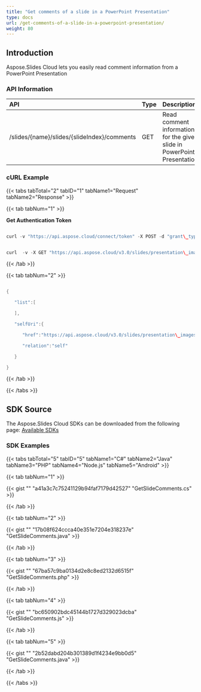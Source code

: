 ```yaml
---
title: "Get comments of a slide in a PowerPoint Presentation"
type: docs
url: /get-comments-of-a-slide-in-a-powerpoint-presentation/
weight: 80
---
```


## **Introduction**
Aspose.Slides Cloud lets you easily read comment information from a PowerPoint Presentation
### **API Information**

|**API**|**Type**|**Description**|**Resource**|
| :- | :- | :- | :- |
|/slides/{name}/slides/{slideIndex}/comments|GET|Read comment information for the given slide in PowerPoint Presentation|[GetSlidesSlideComments](https://apireference.aspose.cloud/slides/#/Slides/GetSlidesSlideComments)|
### **cURL Example**
{{< tabs tabTotal="2" tabID="1" tabName1="Request" tabName2="Response" >}}

{{< tab tabNum="1" >}}

**Get Authentication Token**

```java

curl -v "https://api.aspose.cloud/connect/token" -X POST -d "grant\_type=client\_credentials&client\_id=XXX&client\_secret=XXXX-XX" -H "Content-Type: application/x-www-form-urlencoded" -H "Accept: application/json"

```

```java

curl  -v -X GET "https://api.aspose.cloud/v3.0/slides/presentation\_images.pptx/slides/1/comments" -H "Content-Type: application/json" -H "Authorization: Bearer eyJhbGciOiJSUzI1NiIsInR5cCI6IkpXVCJ9.eyJuYmYiOjE1NTk4NjA5ODcsImV4cCI6MTU1OTk0NzM4NywiaXNzIjoiaHR0cHM6Ly9hcGkuYXNwb3NlLmNsb3VkIiwiYXVkIjpbImh0dHBzOi8vYXBpLmFzcG9zZS5jbG91ZC9yZXNvdXJjZXMiLCJhcGkucGxhdGZvcm0iLCJhcGkucHJvZHVjdHMiXSwiY2xpZW50X2lkIjoiNzg5NDZmYjQtM2JkNC00ZDNlLWIzMDktZjllMmZmOWFjNmY5Iiwic2NvcGUiOlsiYXBpLnBsYXRmb3JtIiwiYXBpLnByb2R1Y3RzIl19.syoUePcSLvXUVSXIYO7hYdG6Xuw2DyY8rv08JhnklMHBbZml9j6zXOZtUVp73L7F1if53zDipDwqjbwdZcbooxU6jwftPt8DX1jW4YDV6kaGzV1VU1neOm6b8D3vd26K1Mg\_5sN5jeeCvN7cNo64NTDVAkEqgiUiNsdQ3xh16nJ9HPmnzIUnxGHNnQI-RxtJCm\_WkQOQqtK3mieRi9MXgfwjP2tacgL\_14O2vSvBN3kBXBb-R\_gqw9w3c3OcF2KGZ1f26dNk\_gYQw31Cz95bSY\_5rg959IHC90t5NUbtthliBB1Hyhy5HWOZM4\_hSKsvqBM9wwubwrHNl3CjDp0PVg" --ssl-no-revoke 

```

{{< /tab >}}

{{< tab tabNum="2" >}}

```java

{

   "list":[

   ],

   "selfUri":{

      "href":"https://api.aspose.cloud/v3.0/slides/presentation\_images.pptx/slides/1/comments",

      "relation":"self"

   }

}

```

{{< /tab >}}

{{< /tabs >}}
## **SDK Source**
The Aspose.Slides Cloud SDKs can be downloaded from the following page: [Available SDKs](/available-sdks-html/)
### **SDK Examples**
{{< tabs tabTotal="5" tabID="5" tabName1="C#" tabName2="Java" tabName3="PHP" tabName4="Node.js" tabName5="Android" >}}

{{< tab tabNum="1" >}}

{{< gist "" "a41a3c7c75241129b94faf7179d42527" "GetSlideComments.cs" >}}

{{< /tab >}}

{{< tab tabNum="2" >}}

{{< gist "" "17b08f624ccca40e351e7204e318237e" "GetSlideComments.java" >}}

{{< /tab >}}

{{< tab tabNum="3" >}}

{{< gist "" "67ba57c9ba0134d2e8c8ed2132d6515f" "GetSlideComments.php" >}}

{{< /tab >}}

{{< tab tabNum="4" >}}

{{< gist "" "bc650902bdc45144b1727d329023dcba" "GetSlideComments.js" >}}

{{< /tab >}}

{{< tab tabNum="5" >}}

{{< gist "" "2b52dabd204b301389d1f4234e9bb0d5" "GetSlideComments.java" >}}

{{< /tab >}}

{{< /tabs >}}
